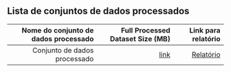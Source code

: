 ## Lista de conjuntos de dados processados


| Nome do conjunto de dados processado |  Full Processed Dataset Size (MB)  | Link para relatório |
| ---:| ---: | ---: 
| Conjunto de dados processado | [link](/Data/Processed/SP.csv) | [Relatório](Docs/Project/Charter.md)|




